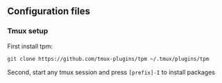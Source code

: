 ## Configuration files

### Tmux setup

First install tpm:
```bash
git clone https://github.com/tmux-plugins/tpm ~/.tmux/plugins/tpm
```

Second, start any tmux session and press `[prefix]-I` to install packages

